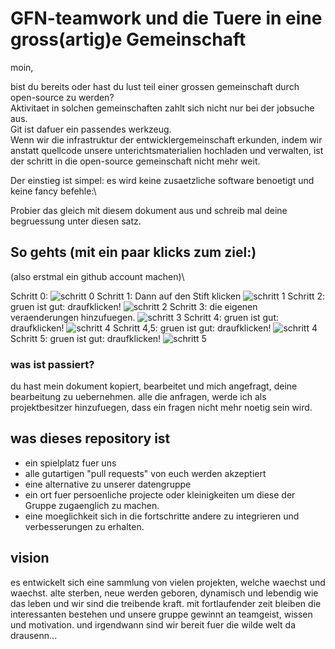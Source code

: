 
# GFN-teamwork und die Tuere in eine gross(artig)e Gemeinschaft

moin,

bist du bereits oder hast du lust teil einer grossen gemeinschaft durch open-source zu werden?\
Aktivitaet in solchen gemeinschaften zahlt sich nicht nur bei der jobsuche aus.\
Git ist dafuer ein passendes werkzeug.\
Wenn wir die infrastruktur der entwicklergemeinschaft erkunden, indem wir anstatt quellcode unsere unterichtsmaterialien hochladen und verwalten, ist der schritt in die open-source gemeinschaft nicht mehr weit.

Der einstieg ist simpel: es wird keine zusaetzliche software benoetigt und keine fancy befehle:\

Probier das gleich mit diesem dokument aus und schreib mal deine begruessung unter diesen satz.


## So gehts (mit ein paar klicks zum ziel:)

(also erstmal ein github account machen)\

Schritt 0:
![schritt 0](https://github.com/teicheld/teamWerkzeugSandkasten/blob/main/img/schritt0_anklicken.png)
Schritt 1: Dann auf den Stift klicken
![schritt 1](https://github.com/teicheld/teamWerkzeugSandkasten/blob/main/img/verbessern1.PNG)
Schritt 2: gruen ist gut: draufklicken!
![schritt 2](https://github.com/teicheld/teamWerkzeugSandkasten/blob/main/img/verbessern2.png)
Schritt 3: die eigenen veraenderungen hinzufuegen.
![schritt 3](https://github.com/teicheld/teamWerkzeugSandkasten/blob/main/img/verbebessern3.png)
Schritt 4: gruen ist gut: draufklicken!
![schritt 4](https://github.com/teicheld/teamWerkzeugSandkasten/blob/main/img/verbessern4.png)
Schritt 4,5: gruen ist gut: draufklicken!
![schritt 4](https://github.com/teicheld/teamWerkzeugSandkasten/blob/main/img/verbessern4.5.png)
Schritt 5: gruen ist gut: draufklicken!
![schritt 5](https://github.com/teicheld/teamWerkzeugSandkasten/blob/main/img/verbessern5.PNG)

### was ist passiert?

du hast mein dokument kopiert, bearbeitet und mich angefragt, deine bearbeitung zu uebernehmen.
alle die anfragen, werde ich als projektbesitzer hinzufuegen, dass ein fragen nicht mehr noetig sein wird.

## was dieses repository ist

- ein spielplatz fuer uns
- alle gutartigen "pull requests" von euch werden akzeptiert
- eine alternative zu unserer datengruppe
- ein ort fuer persoenliche projecte oder kleinigkeiten um diese der Gruppe zugaenglich zu machen.
- eine moeglichkeit sich in die fortschritte andere zu integrieren und verbesserungen zu erhalten.

## vision

es entwickelt sich eine sammlung von vielen projekten, welche waechst und waechst. alte sterben, neue werden geboren, dynamisch und lebendig wie das leben und wir sind die treibende kraft. mit fortlaufender zeit bleiben die interessanten bestehen und unsere gruppe gewinnt an teamgeist, wissen und motivation.
und irgendwann sind wir bereit fuer die wilde welt da drausenn...


